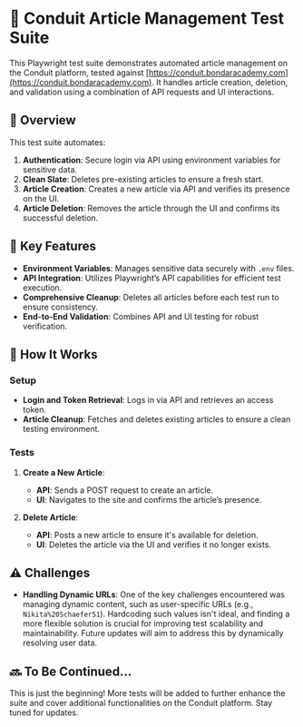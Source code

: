 # 📝 Conduit Article Management Test Suite

This Playwright test suite demonstrates automated article management on the Conduit platform, tested against [https://conduit.bondaracademy.com](https://conduit.bondaracademy.com). It handles article creation, deletion, and validation using a combination of API requests and UI interactions.

## 🌟 Overview

This test suite automates:

1. **Authentication**: Secure login via API using environment variables for sensitive data.
2. **Clean Slate**: Deletes pre-existing articles to ensure a fresh start.
3. **Article Creation**: Creates a new article via API and verifies its presence on the UI.
4. **Article Deletion**: Removes the article through the UI and confirms its successful deletion.

## 🚀 Key Features

- **Environment Variables**: Manages sensitive data securely with `.env` files.
- **API Integration**: Utilizes Playwright’s API capabilities for efficient test execution.
- **Comprehensive Cleanup**: Deletes all articles before each test run to ensure consistency.
- **End-to-End Validation**: Combines API and UI testing for robust verification.

## 🔧 How It Works

### Setup

- **Login and Token Retrieval**: Logs in via API and retrieves an access token.
- **Article Cleanup**: Fetches and deletes existing articles to ensure a clean testing environment.

### Tests

1. **Create a New Article**:  
   - **API**: Sends a POST request to create an article.
   - **UI**: Navigates to the site and confirms the article’s presence.

2. **Delete Article**:  
   - **API**: Posts a new article to ensure it's available for deletion.
   - **UI**: Deletes the article via the UI and verifies it no longer exists.

## ⚠️ Challenges

- **Handling Dynamic URLs**: One of the key challenges encountered was managing dynamic content, such as user-specific URLs (e.g., `Nikita%20Schaefer51`). Hardcoding such values isn't ideal, and finding a more flexible solution is crucial for improving test scalability and maintainability. Future updates will aim to address this by dynamically resolving user data.

## 🔜 To Be Continued...

This is just the beginning! More tests will be added to further enhance the suite and cover additional functionalities on the Conduit platform. Stay tuned for updates.
